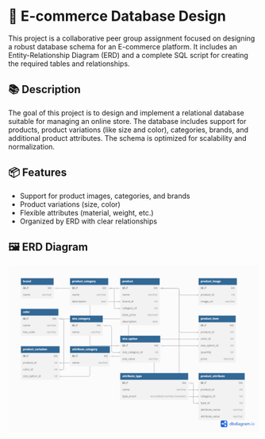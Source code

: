 # 🛒 E-commerce Database Design

This project is a collaborative peer group assignment focused on designing a robust database schema for an E-commerce platform. It includes an Entity-Relationship Diagram (ERD) and a complete SQL script for creating the required tables and relationships.

## 📚 Description

The goal of this project is to design and implement a relational database suitable for managing an online store. The database includes support for products, product variations (like size and color), categories, brands, and additional product attributes. The schema is optimized for scalability and normalization.

## 📦 Features

- Support for product images, categories, and brands  
- Product variations (size, color)  
- Flexible attributes (material, weight, etc.)  
- Organized by ERD with clear relationships  

## 🖼️ ERD Diagram

![ERD_Design_and_Ecommerce_database](./ERD.png)



